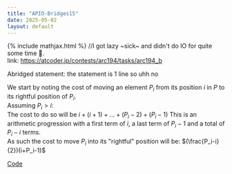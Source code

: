 ```yaml
---
title: "APIO-Bridges15"
date: 2025-05-02
layout: default
---
```


{% include mathjax.html %}
//I got lazy ~sick~ and didn't do IO for quite some time 🤡.  
link: https://atcoder.jp/contests/arc194/tasks/arc194_b

Abridged statement: the statement is 1 line so uhh no


We start by noting the cost of moving an element $P_i$ from its position $i$ in $P$ to its rightful position of $P_i$.  
Assuming $P_i > i$:  
The cost to do so will be $i + (i+1) + ... + (P_i-2) + (P_i-1)$
This is an arithmetic progression with a first term of $i$, a last term of $P_i-1$ and a total of $P_i-i$ terms.  
As such the cost to move $P_i$ into its "rightful" position will be: $(\frac{P_i-i}{2})(i+P_i-1)$


[Code](https://atcoder.jp/contests/arc194/submissions/66169581)
